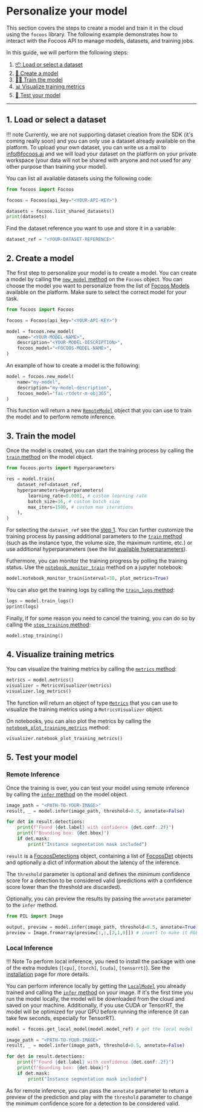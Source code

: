 # Personalize your model

This section covers the steps to create a model and train it in the cloud using the `focoos` library. The following example demonstrates how to interact with the Focoos API to manage models, datasets, and training jobs.

In this guide, we will perform the following steps:

1. [📦 Load or select a dataset](#1-load-or-select-a-dataset)
2. [🎯 Create a model](#2-create-a-model)
3. [🏃‍♂️ Train the model](#3-train-the-model)
4. [📊 Visualize training metrics](#4-visualize-training-metrics)
5. [🧪 Test your model](#5-test-your-model)

---

## 1. Load or select a dataset
!!! note
    Currently, we are not supporting dataset creation from the SDK (it's coming really soon) and you can only use a dataset already available on the platform.
    To upload your own dataset, you can write us a mail to [info@focoos.ai](mailto:info@focoos.ai) and we will load your dataset on the platform on your private workspace (your data will not be shared with anyone and not used for any other purpose than training your model).

You can list all available datasets using the following code:
```python
from focoos import Focoos

focoos = Focoos(api_key="<YOUR-API-KEY>")

datasets = focoos.list_shared_datasets()
print(datasets)
```

Find the dataset reference you want to use and store it in a variable:
```python
dataset_ref = "<YOUR-DATASET-REFERENCE>"
```

## 2. Create a model
The first step to personalize your model is to create a model.
You can create a model by calling the [`new_model` method](../../api/focoos/#focoos.Focoos.new_model) on the `Focoos` object. You can choose the model you want to personalize from the list of [Focoos Models](./models.md) available on the platform. Make sure to select the correct model for your task.

```python
from focoos import Focoos

focoos = Focoos(api_key="<YOUR-API-KEY>")

model = focoos.new_model(
    name="<YOUR-MODEL-NAME>",
    description="<YOUR-MODEL-DESCRIPTION>",
    focoos_model="<FOCOOS-MODEL-NAME>",
)
```
An example of how to create a model is the following:
```python
model = focoos.new_model(
    name="my-model",
    description="my-model-description",
    focoos_model="fai-rtdetr-m-obj365",
)
```
This function will return a new [`RemoteModel`](../../api/remote_model) object that you can use to train the model and to perform remote inference.

## 3. Train the model
Once the model is created, you can start the training process by calling the [`train` method](../../api/remote_model/#focoos.remote_model.RemoteModel.train) on the model object.

```python
from focoos.ports import Hyperparameters

res = model.train(
    dataset_ref=dataset_ref,
    hyperparameters=Hyperparameters(
        learning_rate=0.0001, # custom learning rate
        batch_size=16, # custom batch size
        max_iters=1500, # custom max iterations
    ),
)
```
For selecting the `dataset_ref` see the [step 1](#1-load-or-select-a-dataset).
You can further customize the training process by passing additional parameters to the [`train` method](../../api/remote_model/#focoos.remote_model.RemoteModel.train) (such as the instance type, the volume size, the maximum runtime, etc.) or use additional hyperparameters (see the list [available hyperparameters](../../api/ports/#focoos.ports.Hyperparameters)).

Futhermore, you can monitor the training progress by polling the training status. Use the [`notebook_monitor_train`](../../api/remote_model/#focoos.remote_model.RemoteModel.notebook_monitor_train) method on a jupyter notebook:
```python
model.notebook_monitor_train(interval=30, plot_metrics=True)
```

You can also get the training logs by calling the [`train_logs` method](../../api/remote_model/#focoos.remote_model.RemoteModel.train_logs):
```python
logs = model.train_logs()
pprint(logs)
```

Finally, if for some reason you need to cancel the training, you can do so by calling the [`stop_training` method](../../api/remote_model/#focoos.remote_model.RemoteModel.stop_training):
```python
model.stop_training()
```

## 4. Visualize training metrics
You can visualize the training metrics by calling the [`metrics` method](../../api/remote_model/#focoos.remote_model.RemoteModel.metrics):
```python
metrics = model.metrics()
visualizer = MetricsVisualizer(metrics)
visualizer.log_metrics()
```
The function will return an object of type [`Metrics`](../../api/ports/#focoos.ports.Metrics) that you can use to visualize the training metrics using a `MetricsVisualizer` object.

On notebooks, you can also plot the metrics by calling the [`notebook_plot_training_metrics`](../../api/remote_model/#focoos.remote_model.RemoteModel.notebook_plot_training_metrics) method:
```python
visualizer.notebook_plot_training_metrics()
```

## 5. Test your model

### Remote Inference
Once the training is over, you can test your model using remote inference by calling the [`infer` method](../../api/remote_model/#focoos.remote_model.RemoteModel.infer) on the model object.

```python
image_path = "<PATH-TO-YOUR-IMAGE>"
result, _ = model.infer(image_path, threshold=0.5, annotate=False)

for det in result.detections:
    print(f"Found {det.label} with confidence {det.conf:.2f}")
    print(f"Bounding box: {det.bbox}")
    if det.mask:
        print("Instance segmentation mask included")
```
`result` is a [FocoosDetections](../../api/ports/#focoos.ports.FocoosDetections) object, containing a list of [FocoosDet](../../api/ports/#focoos.ports.FocoosDet) objects and optionally a dict of information about the latency of the inference.

The `threshold` parameter is optional and defines the minimum confidence score for a detection to be considered valid (predictions with a confidence score lower than the threshold are discarded).

Optionally, you can preview the results by passing the `annotate` parameter to the `infer` method.
```python
from PIL import Image

output, preview = model.infer(image_path, threshold=0.5, annotate=True)
preview = Image.fromarray(preview[:,:,[2,1,0]]) # invert to make it RGB
```

### Local Inference
!!! Note
    To perform local inference, you need to install the package with one of the extra modules (`[cpu]`, `[torch]`, `[cuda]`, `[tensorrt]`). See the [installation](./setup.md) page for more details.

You can perform inference locally by getting the [`LocalModel`](../../api/local_model) you already trained and calling the [`infer` method](../../api/local_model/#focoos.local_model.LocalModel.infer) on your image. If it's the first time you run the model locally, the model will be downloaded from the cloud and saved on your machine. Additionally, if you use CUDA or TensorRT, the model will be optimized for your GPU before running the inference (it can take few seconds, especially for TensorRT).

```python
model = focoos.get_local_model(model.model_ref) # get the local model

image_path = "<PATH-TO-YOUR-IMAGE>"
result, _ = model.infer(image_path, threshold=0.5, annotate=False)

for det in result.detections:
    print(f"Found {det.label} with confidence {det.conf:.2f}")
    print(f"Bounding box: {det.bbox}")
    if det.mask:
        print("Instance segmentation mask included")
```
As for remote inference, you can pass the `annotate` parameter to return a preview of the prediction and play with the `threshold` parameter to change the minimum confidence score for a detection to be considered valid.
